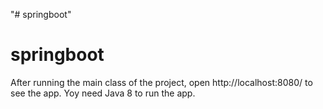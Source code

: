 "# springboot" 
# springboot

After running the main class of the project, open http://localhost:8080/ to see the app.
Yoy need Java 8 to run the app.
